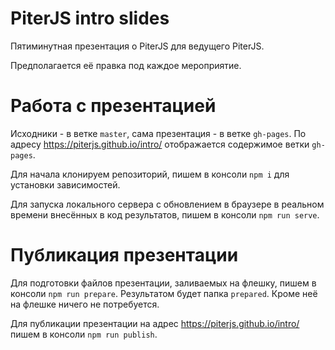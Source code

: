 # PiterJS intro slides

Пятиминутная презентация о PiterJS для ведущего PiterJS.

Предполагается её правка под каждое мероприятие.

# Работа с презентацией

Исходники - в ветке `master`, сама презентация - в ветке `gh-pages`.
По адресу https://piterjs.github.io/intro/ отображается содержимое ветки `gh-pages`.

Для начала клонируем репозиторий, пишем в консоли `npm i` для установки зависимостей.

Для запуска локального сервера с обновлением в браузере в реальном времени внесённых в код результатов, пишем в консоли `npm run serve`.

# Публикация презентации

Для подготовки файлов презентации, заливаемых на флешку, пишем в консоли `npm run prepare`. Результатом будет папка `prepared`. Кроме неё на флешке ничего не потребуется.

Для публикации презентации на адрес https://piterjs.github.io/intro/ пишем в консоли `npm run publish`.